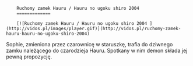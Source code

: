 
        Ruchomy zamek Hauru / Hauru no ugoku shiro 2004 
        =============
        
        [![Ruchomy zamek Hauru / Hauru no ugoku shiro 2004 ](http://vidos.pl/images/player.gif)](http://vidos.pl/ruchomy-zamek-hauru-hauru-no-ugoku-shiro-2004)
        
        
 Sophie, zmieniona przez czarownicę w staruszkę, trafia do dziwnego zamku należącego do czarodzieja Hauru. Spotkany w nim demon składa jej pewną propozycję.
    
